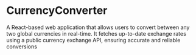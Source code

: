 # CurrencyConverter

A React-based web application that allows users to convert between any two global currencies in real-time. It fetches up-to-date exchange rates using a public currency exchange API, ensuring accurate and reliable conversions
